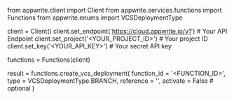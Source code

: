 from appwrite.client import Client
from appwrite.services.functions import Functions
from appwrite.enums import VCSDeploymentType

client = Client()
client.set_endpoint('https://cloud.appwrite.io/v1') # Your API Endpoint
client.set_project('<YOUR_PROJECT_ID>') # Your project ID
client.set_key('<YOUR_API_KEY>') # Your secret API key

functions = Functions(client)

result = functions.create_vcs_deployment(
    function_id = '<FUNCTION_ID>',
    type = VCSDeploymentType.BRANCH,
    reference = '<REFERENCE>',
    activate = False # optional
)
